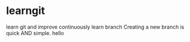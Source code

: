 # learngit
learn git and improve continuously
learn branch
Creating a new branch is quick AND simple.
hello
